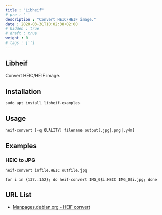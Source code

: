 ```yaml
---
title : "Libheif"
# pre : ' '
description : "Convert HEIC/HEIF image."
date : 2020-03-31T10:02:38+02:00
# hidden : true
# draft : true
weight : 0
# tags : ['']
---
```


## Libheif

Convert HEIC/HEIF image.

## Installation

```plain
sudo apt install libheif-examples
```

## Usage

```plain
heif-convert [-q QUALITY] filename output[.jpg|.png|.y4m]
```

## Examples

### HEIC to JPG

```plain
heif-convert infile.HEIC outfile.jpg
```

```plain
for i in {137..152}; do heif-convert IMG_0$i.HEIC IMG_0$i.jpg; done
```

## URL List

* [Manpages.debian.org - HEIF convert](https://manpages.debian.org/testing/libheif-examples/heif-convert.1.en.html)
